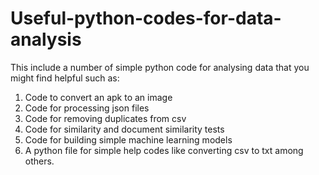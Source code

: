 # Useful-python-codes-for-data-analysis
This include a number of simple python code for analysing data that you might find helpful such as: 
1. Code to convert an apk to an image
2. Code for processing json files
3. Code for removing duplicates from csv
4. Code for similarity and document similarity tests
5. Code for building simple machine learning models
6. A python file for simple help codes like converting csv to txt among others.
